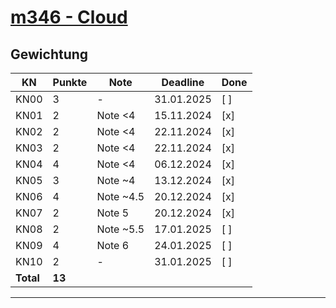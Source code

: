 # [m346 - Cloud](https://gitlab.com/ch-tbz-it/Stud/m346/m346/-/tree/main/Kompetenznachweise?ref_type=heads) #

## Gewichtung #

| KN | Punkte | Note | Deadline | Done |
|----|--------|------|----------|------|
| KN00 | 3 | - | 31.01.2025 | [ ] |
| KN01 | 2 | Note <4 | 15.11.2024 | [x] |
| KN02 | 2 | Note <4 | 22.11.2024 | [x] |
| KN03 | 2 | Note <4 | 22.11.2024 | [x] |
| KN04 | 4 | Note <4 | 06.12.2024 | [x] |
| KN05 | 3 | Note ~4 | 13.12.2024 | [x] |
| KN06 | 4 | Note ~4.5 | 20.12.2024 | [x] |
| KN07 | 2 | Note 5 | 20.12.2024 | [x] |
| KN08 | 2 | Note ~5.5 | 17.01.2025 | [ ] |
| KN09 | 4 | Note 6 | 24.01.2025 | [ ] |
| KN10 | 2 | - | 31.01.2025 | [ ] |
| **Total** | **13** ||||

---
